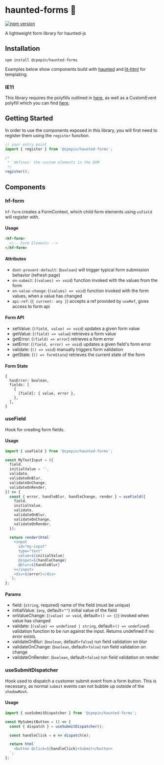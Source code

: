 # haunted-forms 👻

[![npm version](https://badge.fury.io/js/%40cpepin%2Fhaunted-forms.svg)](https://badge.fury.io/js/%40cpepin%2Fhaunted-forms)

A lightweight form library for haunted-js

## Installation

`npm install @cpepin/haunted-forms`

Examples below show components build with [haunted](https://github.com/matthewp/haunted) and [lit-html](https://github.com/Polymer/lit-html) for templating.

### IE11

This library requires the polyfills outlined in [here](https://github.com/matthewp/haunted#use), as well as a CustomEvent polyfill which you can find [here](https://github.com/kumarharsh/custom-event-polyfill#readme).

## Getting Started

In order to use the components exposed in this library, you will first need to register them using the `register` function.

```js
// your entry point
import { register } from '@cpepin/haunted-forms';

/*
 * 'defines' the custom elements in the DOM
 */
register();
```

## Components

### hf-form

`hf-form` creates a FormContext, which child form elements using `usField` will register with.

#### Usage

```html
<hf-form>
  <!-- Form Elements -->
</hf-form>
```

#### Attributes

- `dont-prevent-default`: (`boolean`) will trigger typical form submission behavior (refresh page)
- `on-submit`: (`(values) => void`) function invoked with the values from the form
- `on-value-change`: (`(values) => void`) function invoked with the form values, when a value has changed
- `api-ref`: (`{ current: any }`) accepts a ref provided by `useRef`, gives access to form api

#### Form API

- setValue: (`(field, value) => void`) updates a given form value
- getValue: (`(field) => value`) retrieves a form value
- getError: (`(field) => error`) retrieves a form error
- setError: (`(field, error) => void`) updates a given field's form error
- validate: (`() => void`) manually triggers form validation
- getState: (`() => formState`) retrieves the current state of the form

#### Form State

```
{
  hasError: boolean,
  fields: [
    {
      [field]: { value, error },
    },
  ],
}
```

### useField

Hook for creating form fields.

#### Usage

```js
import { useField } from '@cpepin/haunted-forms';

const MyTextInput = ({
  field,
  initialValue = '',
  validate,
  validateOnBlur,
  validateOnChange,
  validateOnRender,
}) => {
  const { error, handleBlur, handleChange, render } = useField({
    field,
    initialValue,
    validate,
    validateOnBlur,
    validateOnChange,
    validateOnRender,
  });

  return render(html`
    <input
      id="my-input"
      type="text"
      value=${initialValue}
      @input=${handleChange}
      @blur=${handleBlur}
    ></input>
    <div>${error}</div>
  `);
};
```

#### Params

- field: (`string`, required) name of the field (must be unique)
- initialValue: (`any`, default=`""`) initial value of the field
- onValueChange: (`(value) => void`, default=`() => {}`) invoked when value has changed
- validate: (`(value) => undefined | string`, default=`() => undefined`) validation function to be run against the input. Returns undefined if no error exists.
- validateOnBlur: (`boolean`, default=`false`) run field validation on blur
- validateOnChange: (`boolean`, default=`false`) run field validation on change
- validateOnRender: (`boolean`, default=`false`) run field validation on render

### useSubmitDispatcher

Hook used to dispatch a customer submit event from a form button. This is necessary, as normal `submit` events can not bubble up outside of the `shadowRoot`.

#### Usage

```js
import { useSubmitDispatcher } from '@cpepin/haunted-forms';

const MySubmitButton = () => {
  const { dispatch } = useSubmitDispatcher();

  const handleClick = e => dispatch(e);

  return html`
    <button @click=${handleClick}>Submit</button>
  `;
};
```
